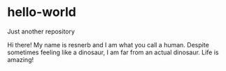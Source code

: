 # hello-world
Just another repository

Hi there! My name is resnerb and I am what you call a human. Despite sometimes feeling like a dinosaur, I am far from an actual dinosaur. Life is amazing!
